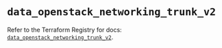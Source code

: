 # `data_openstack_networking_trunk_v2`

Refer to the Terraform Registry for docs: [`data_openstack_networking_trunk_v2`](https://registry.terraform.io/providers/terraform-provider-openstack/openstack/3.0.0/docs/data-sources/networking_trunk_v2).
